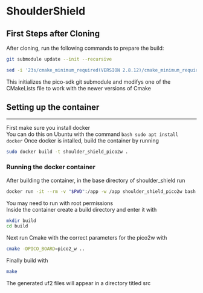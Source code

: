 # ShoulderShield
## First Steps after Cloning
After cloning, run the following commands to prepare the build:

```bash
git submodule update --init --recursive
```

```bash
sed -i '23s/cmake_minimum_required(VERSION 2.8.12)/cmake_minimum_required(VERSION 3.5..3.27)/' lib/pico-sdk/lib/mbedtls/CMakeLists.txt
```
This initializes the pico-sdk git submodule and modifys one of the CMakeLists file to work with the newer versions of Cmake

## Setting up the container
---
First make sure you install docker\
You can do this on Ubuntu with the command ```bash sudo apt install docker```
Once docker is intalled, build the container by running
 ```bash
 sudo docker build -t shoulder_shield_pico2w .
```
### Running the docker container
After building the container, in the base directory of shoulder_shield run
```bash
docker run -it --rm -v "$PWD":/app -w /app shoulder_shield_pico2w bash
```
You may need to run with root permissions\
Inside the container create a build directory and enter it with
 ```bash 
mkdir build
cd build
```
Next run Cmake with the correct parameters for the pico2w with
 ```bash
cmake -DPICO_BOARD=pico2_w ..
```

Finally build with
 ```bash 
make
```
The generated uf2 files will appear in a directory titled src
